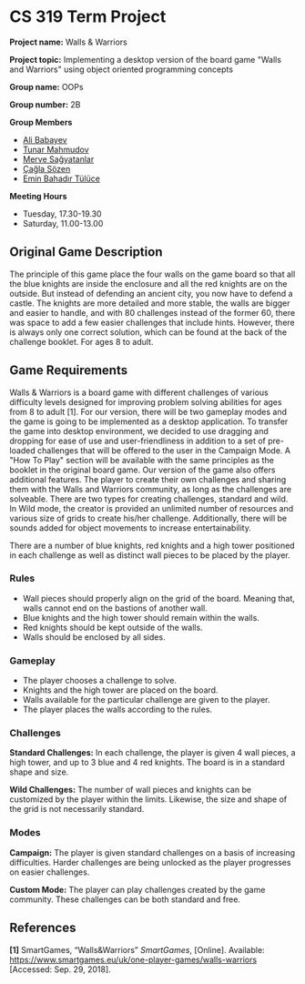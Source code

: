 # CS 319 Term Project

**Project name:** Walls & Warriors

**Project topic:** Implementing a desktop version of the board game "Walls and Warriors" using object oriented programming concepts

**Group name:** OOPs

**Group number:** 2B

**Group Members**
- [Ali Babayev](https://github.com/alibabayev)
- [Tunar Mahmudov](https://github.com/tinabd14)
- [Merve Sağyatanlar](https://github.com/MerveSagyatanlar)
- [Çağla Sözen](https://github.com/caglasozen)
- [Emin Bahadır Tülüce](https://github.com/eminbahadir98)

**Meeting Hours**
- Tuesday, 17.30-19.30
- Saturday, 11.00-13.00

## Original Game Description
The principle of this game place the four walls on the game board so that all the blue knights are inside the enclosure and all the red knights are on the outside. But instead of defending an ancient city, you now have to defend a castle. The knights are more detailed and more stable, the walls are bigger and easier to handle, and with 80 challenges instead of the former 60, there was space to add a few easier challenges that include hints. However, there is always only one correct solution, which can be found at the back of the challenge booklet. For ages 8 to adult.

## Game Requirements 
Walls & Warriors is a board game with different challenges of various difficulty levels designed for improving problem solving abilities for ages from 8 to adult [1]. For our version,  there will be two gameplay modes and the game is going to be implemented as a desktop application. To transfer the game into desktop environment, we decided to use dragging and dropping for ease of use and user-friendliness in addition to a set of pre-loaded challenges that will be offered to the user in the Campaign Mode. A "How To Play" section will be available with the same principles as the booklet in the original board game. Our version of the game also offers additional features. The player to create their own challenges and sharing them with the Walls and Warriors community, as long as the challenges are solveable. There are two types for creating challenges, standard and wild. In Wild mode, the creator is provided an unlimited number of resources and various size of grids to create his/her challenge. Additionally, there will be sounds added for object movements to increase entertainability.  

There are a number of blue knights, red knights and a high tower positioned in each challenge as well as distinct wall pieces to be placed by the player.

### Rules
- Wall pieces should properly align on the grid of the board. Meaning that, walls cannot end on the bastions of another wall.
- Blue knights and the high tower should remain within the walls.
- Red knights should be kept outside of the walls.
- Walls should be enclosed by all sides.

### Gameplay
- The player chooses a challenge to solve. 
- Knights and the high tower are placed on the board.
- Walls available for the particular challenge are given to the player. 
- The player places the walls according to the rules.

### Challenges
**Standard Challenges:** In each challenge, the player is given 4 wall pieces, a high tower, and up to 3 blue and 4 red knights. The board is in a standard shape and size. 

**Wild Challenges:** The number of wall pieces and knights can be customized by the player within the limits. Likewise, the size and shape of the grid is not necessarily standard. 

### Modes
**Campaign:** The player is given standard challenges on a basis of increasing difficulties. Harder challenges are being unlocked as the player progresses on easier challenges. 

**Custom Mode:** The player can play challenges created by the game community. These challenges can be both standard and free.

## References
**[1]** SmartGames, “Walls&Warriors” *SmartGames*, [Online]. Available: https://www.smartgames.eu/uk/one-player-games/walls-warriors [Accessed: Sep. 29, 2018].

